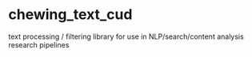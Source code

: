 # chewing_text_cud
text processing / filtering library for use in NLP/search/content analysis research pipelines
